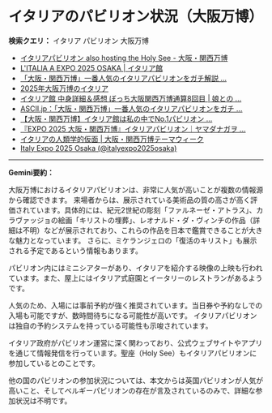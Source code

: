 # イタリアのパビリオン状況（大阪万博）

**検索クエリ：** イタリア パビリオン 大阪万博

- [イタリアパビリオン also hosting the Holy See - 大阪・関西万博](https://www.expo2025.or.jp/official-participant/italy/)
- [L'ITALIA A EXPO 2025 OSAKA | イタリア館](https://www.italyexpo2025osaka.it/ja/itariaguan)
- [「大阪・関西万博」一番人気のイタリアパビリオンをガチ解説 ...](https://lovewalker.jp/elem/000/004/268/4268276/)
- [2025年大阪万博のイタリア](https://www.italyexpo2025osaka.it/ja)
- [イタリア館 中身詳細＆感想 ぼっち大阪関西万博通算8回目 | 娘との ...](https://ameblo.jp/wakochi0316/entry-12905719318.html)
- [ASCII.jp：「大阪・関西万博」一番人気のイタリアパビリオンをガチ ...](https://ascii.jp/elem/000/004/268/4268276/)
- [【大阪・関西万博】イタリア館は私の中でNo.1パビリオン ...](https://yukonosuke.com/entry/osaka_banpaku_italy)
- [『EXPO 2025 大阪・関西万博』イタリアパビリオン｜ヤマダナガヲ ...](https://note.com/yamada_tourist/n/n8e18f9e7de68)
- [イタリアの人類学的仮面 | 大阪・関西万博テーマウィーク](https://theme-weeks.expo2025.or.jp/program/detail/6814be357866f.html)
- [Italy Expo 2025 Osaka (@italyexpo2025osaka)](https://www.instagram.com/italyexpo2025osaka/?hl=ja)


---

**Gemini要約：**

大阪万博におけるイタリアパビリオンは、非常に人気が高いことが複数の情報源から確認できます。  来場者からは、展示されている美術品の質の高さが高く評価されています。具体的には、紀元2世紀の彫刻「ファルネーゼ・アトラス」、カラヴァッジョの絵画「キリストの埋葬」、レオナルド・ダ・ヴィンチの作品（詳細は不明）などが展示されており、これらの作品を日本で鑑賞できることが大きな魅力となっています。  さらに、ミケランジェロの「復活のキリスト」も展示される予定であるという情報もあります。

パビリオン内にはミニシアターがあり、イタリアを紹介する映像の上映も行われています。また、屋上にはイタリア式庭園とイータリーのレストランがあるようです。

人気のため、入場には事前予約が強く推奨されています。当日券や予約なしでの入場も可能ですが、数時間待ちになる可能性が高いです。  イタリアパビリオンは独自の予約システムを持っている可能性も示唆されています。

イタリア政府がパビリオン運営に深く関わっており、公式ウェブサイトやアプリを通じて情報発信を行っています。聖座（Holy See）もイタリアパビリオンに参加しているとのことです。

他の国のパビリオンの参加状況については、本文からは英国パビリオンが人気が高いこと、そしてベルギーパビリオンの存在が言及されているのみで、詳細な参加状況は不明です。

